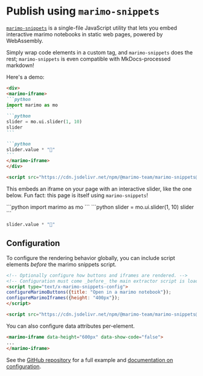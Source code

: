 # Publish using `marimo-snippets` 

[`marimo-snippets`](https://github.com/marimo-team/marimo-snippets) is a
single-file JavaScript utility that lets you embed interactive marimo notebooks
in static web pages, powered by WebAssembly.

Simply wrap code elements in a custom tag, and `marimo-snippets` does the rest;
`marimo-snippets` is even compatible with MkDocs-processed markdown!

Here's a demo:

````md
<div>
<marimo-iframe>
```python
import marimo as mo
```
```python
slider = mo.ui.slider(1, 10)
slider
```

```python
slider.value * "🍃"
```
</marimo-iframe>
</div>

<script src="https://cdn.jsdelivr.net/npm/@marimo-team/marimo-snippets@1"></script>
````

This embeds an iframe on your page with an interactive slider, like the one below.
Fun fact: this page is itself using `marimo-snippets`!

<div>
<marimo-iframe>
```python
import marimo as mo
```
```python
slider = mo.ui.slider(1, 10)
slider
```

```python
slider.value * "🍃"
```
</marimo-iframe>
</div>

<script src="https://cdn.jsdelivr.net/npm/@marimo-team/marimo-snippets@1"></script>

## Configuration 

To configure the rendering behavior globally, you can include script elements *before* the marimo snippets script.

```html
<!-- Optionally configure how buttons and iframes are rendered. -->
<!-- Configuration must come _before_ the main extractor script is loaded. -->
<script type="text/x-marimo-snippets-config">
configureMarimoButtons({title: "Open in a marimo notebook"});
configureMarimoIframes({height: "400px"});
</script>

<script src="https://cdn.jsdelivr.net/npm/@marimo-team/marimo-snippets@1"></script>
```

You can also configure data attributes per-element. 

```html
<marimo-iframe data-height="600px" data-show-code="false">
...
</marimo-iframe>
```

See the [GitHub repository](https://github.com/marimo-team/marimo-snippets) for a full example and [documentation on configuration](https://github.com/marimo-team/marimo-snippets?tab=readme-ov-file#configuration).
